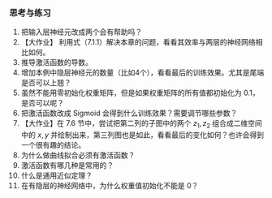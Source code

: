 
### 思考与练习

1. 把输入层神经元改成两个会有帮助吗？
2. 【大作业】 利用式（7.1.1）解决本章的问题，看看其效率与两层的神经网络相比如何。
3. 推导激活函数的导数。
4. 增加本例中隐层神经元的数量（比如4个），看看最后的训练效果。尤其是尾端是否可以上翘？
5. 虽然不能用零初始化权重矩阵，但是如果权重矩阵的所有值都初始化为 0.1，是否可以呢？
6. 把激活函数改成 Sigmoid 会得到什么训练效果？需要调节哪些参数？
7. 【大作业】在 7.6 节中，尝试把第二列的子图中的两个 $z_1,z_2$ 组合成二维空间中的 $x,y$ 并绘制出来，第三列图也是如此，看看最后的变化如何？也许会得到一个很有趣的结论。
8. 为什么做曲线拟合必须有激活函数？
9. 激活函数有哪几种是常用的？
10. 什么是通用近似定理？
11. 在有隐层的神经网络中，为什么权重值初始化不能是 0？